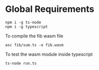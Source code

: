 # Global Requirements

```
npm i -g ts-node
npm i -g typescript
```

To compile the fib wasm file

```
asc fib/sum.ts -o fib.wasm
```

To test the wasm module inside typescript

```
ts-node run.ts
```
